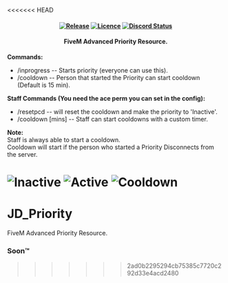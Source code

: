<<<<<<< HEAD
<h4 align="center">
	<a href="https://github.com/JokeDevil/JD_Priority/releases/latest" title=""><img alt="Release" src="https://img.shields.io/github/v/release/JokeDevil/JD_Priority"></a>
	<a href="LICENSE" title=""><img alt="Licence" src="https://img.shields.io/github/license/JokeDevil/JD_Priority.svg"></a>
	<a href="https://discord.gg/m4BvmkG" title=""><img alt="Discord Status" src="https://discordapp.com/api/guilds/540630552609554453/widget.png?style=shield"></a>
</h4>
<h4 align="center">
 FiveM Advanced Priority Resource.
</h4>

<b>Commands:</b>
- /inprogress -- Starts priority (everyone can use this).
- /cooldown -- Person that started the Priority can start cooldown (Default is 15 min).

<b>Staff Commands (You need the ace perm you can set in the config):</b>
- /resetpcd -- will reset the cooldown and make the priority to 'Inactive'.
- /cooldown [mins] -- Staff can start cooldowns with a custom timer.

<b>Note:</b><br>
Staff is always able to start a cooldown.<br>
Cooldown will start if the person who started a Priority Disconnects from the server.

![Inactive](http://jokedevil.com/files/19112020-86.png)
![Active](http://jokedevil.com/files/19112020-84.png)
![Cooldown](http://jokedevil.com/files/19112020-85.png)
=======
# JD_Priority
FiveM Advanced Priority Resource.

### Soon™
>>>>>>> 2ad0b2295294cb75385c7720c292d33e4acd2480

